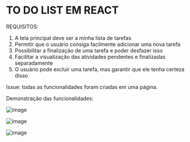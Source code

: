 # TO DO LIST EM REACT


REQUISITOS: 
1. A tela principal deve ser a minha lista de tarefas
2. Permitir que o usuário consiga facilmente adicionar uma nova tarefa
3. Possibilitar a finalização de uma tarefa e poder desfazer isso
4. Facilitar a visualização das atividades pendentes e finalizadas separadamente
5. O usuário pode excluir uma tarefa, mas garantir que ele tenha certeza disso


Issue: todas as funcionalidades foram criadas em uma página. 


Demonstração das funcionalidades:

![image](https://user-images.githubusercontent.com/50664172/137340488-fe9b07b1-e274-4b54-a9d4-05a634b84a20.png)

![image](https://user-images.githubusercontent.com/50664172/137340587-9020928b-82b0-4474-a0ac-0752e8e25077.png)

![image](https://user-images.githubusercontent.com/50664172/137340850-24980ede-46ec-4ce9-a913-8c1414cec80b.png)


 
